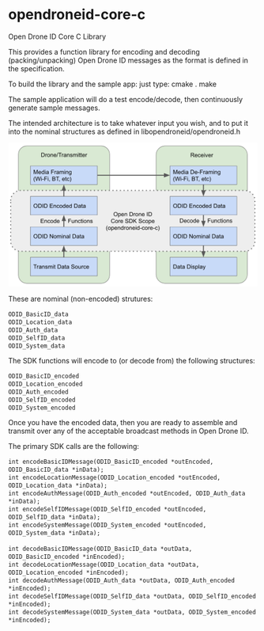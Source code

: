 # opendroneid-core-c
Open Drone ID Core C Library

This provides a function library for encoding and decoding (packing/unpacking) Open Drone ID messages as the format is defined in the specification.

To build the library and the sample app:
just type:
cmake .
make

The sample application will do a test encode/decode, then continuously generate sample messages.

The intended architecture is to take whatever input you wish, and to put it into the nominal structures as defined in libopendroneid/opendroneid.h 

![alt text](img/core-arch.png "Core SDK Scope")

These are nominal (non-encoded) strutures:

```
ODID_BasicID_data
ODID_Location_data
ODID_Auth_data
ODID_SelfID_data
ODID_System_data
```

The SDK functions will encode to (or decode from) the following structures:

```
ODID_BasicID_encoded
ODID_Location_encoded
ODID_Auth_encoded
ODID_SelfID_encoded
ODID_System_encoded
```

Once you have the encoded data, then you are ready to assemble and transmit over any of the acceptable broadcast methods in Open Drone ID.

The primary SDK calls are the following:

```
int encodeBasicIDMessage(ODID_BasicID_encoded *outEncoded, ODID_BasicID_data *inData);
int encodeLocationMessage(ODID_Location_encoded *outEncoded, ODID_Location_data *inData);
int encodeAuthMessage(ODID_Auth_encoded *outEncoded, ODID_Auth_data *inData);
int encodeSelfIDMessage(ODID_SelfID_encoded *outEncoded, ODID_SelfID_data *inData);
int encodeSystemMessage(ODID_System_encoded *outEncoded, ODID_System_data *inData);

int decodeBasicIDMessage(ODID_BasicID_data *outData, ODID_BasicID_encoded *inEncoded);
int decodeLocationMessage(ODID_Location_data *outData, ODID_Location_encoded *inEncoded);
int decodeAuthMessage(ODID_Auth_data *outData, ODID_Auth_encoded *inEncoded);
int decodeSelfIDMessage(ODID_SelfID_data *outData, ODID_SelfID_encoded *inEncoded);
int decodeSystemMessage(ODID_System_data *outData, ODID_System_encoded *inEncoded);
```
